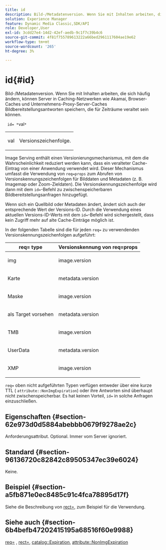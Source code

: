 ```yaml
---
title: id
description: Bild-/Metadatenversion. Wenn Sie mit Inhalten arbeiten, die sich häufig ändern, können Server in Caching-Netzwerken wie Akamai, Browser-Caches und Unternehmens-Proxy-Server-Caches Bildbereitstellungsantworten speichern, die für Zeiträume veraltet sein können.
solution: Experience Manager
feature: Dynamic Media Classic,SDK/API
role: Developer,User
exl-id: 3cdd27e4-14d2-42ef-aedb-9c1f7c39b4c6
source-git-commit: 4f81f755789613222a66bed2961117604ae19e62
workflow-type: tm+mt
source-wordcount: '265'
ht-degree: 3%

---
```


# id{#id}

Bild-/Metadatenversion. Wenn Sie mit Inhalten arbeiten, die sich häufig ändern, können Server in Caching-Netzwerken wie Akamai, Browser-Caches und Unternehmens-Proxy-Server-Caches Bildbereitstellungsantworten speichern, die für Zeiträume veraltet sein können.

` id= *`val`*`

<table id="simpletable_3A6EBDA15B004636804E1ACEF952479A"> 
 <tr class="strow"> 
  <td class="stentry"> <p> <span class="codeph"> <span class="varname"> val </span> </span> </p> </td> 
  <td class="stentry"> <p>Versionszeichenfolge. </p> </td> 
 </tr> 
</table>

Image Serving enthält einen Versionierungsmechanismus, mit dem die Wahrscheinlichkeit reduziert werden kann, dass ein veralteter Cache-Eintrag von einer Anwendung verwendet wird. Dieser Mechanismus umfasst die Verwendung von `req=props` zum Abrufen von Versionskennungszeichenfolgen für Bilddaten und Metadaten (z. B. Imagemap oder Zoom-Zieldaten). Die Versionskennungszeichenfolge wird dann mit dem `id=`-Befehl zu zwischenspeicherbaren Bildbereitstellungsanfragen hinzugefügt.

Wenn sich ein Quellbild oder Metadaten ändert, ändert sich auch der entsprechende Wert der Versions-ID. Durch die Verwendung eines aktuellen Versions-ID-Werts mit dem `id=`-Befehl wird sichergestellt, dass kein Zugriff mehr auf alte Cache-Einträge möglich ist.

In der folgenden Tabelle sind die für jeden `req=` zu verwendenden Versionskennungszeichenfolgen aufgeführt:

<table id="table_AE39BEBE18864880BBBF1C4F16785E2D"> 
 <thead> 
  <tr> 
   <th class="entry"> <b> req= type</b> </th> 
   <th class="entry"> <b> Versionskennung von req=props</b> </th> 
  </tr> 
 </thead>
 <tbody> 
  <tr> 
   <td> <p> img </p> </td> 
   <td> <p> image.version </p> </td> 
  </tr> 
  <tr> 
   <td> <p> Karte </p> </td> 
   <td> <p> metadata.version </p> </td> 
  </tr> 
  <tr> 
   <td> <p> Maske </p> </td> 
   <td> <p> image.version </p> </td> 
  </tr> 
  <tr> 
   <td> <p> als Target vorsehen </p> </td> 
   <td> <p> metadata.version </p> </td> 
  </tr> 
  <tr> 
   <td> <p> TMB </p> </td> 
   <td> <p> image.version </p> </td> 
  </tr> 
  <tr> 
   <td> <p> UserData </p> </td> 
   <td> <p> metadata.version </p> </td> 
  </tr> 
  <tr> 
   <td> <p> XMP </p> </td> 
   <td> <p> image.version </p> </td> 
  </tr> 
 </tbody> 
</table>

`req=` oben nicht aufgeführten Typen verfügen entweder über eine kurze TTL ( `attribute::NonImgExpiration`) oder ihre Antworten sind überhaupt nicht zwischenspeicherbar. Es hat keinen Vorteil, `id=` in solche Anfragen einzuschließen.

## Eigenschaften {#section-62e973d0d5884abebbb0679f9278ae2c}

Anforderungsattribut. Optional. Immer vom Server ignoriert.

## Standard {#section-96136720c82842c89505347ec39e6024}

Keine.

## Beispiel {#section-a5fb871e0ec8485c91c4fca78895d17f}

Siehe die Beschreibung von [rect=](../../../../../is-api/http-ref/image-serving-api-ref/c-http-protocol-reference/c-command-reference/r-rect.md#reference-520b90d30b4c4b4692a723e4df6adaf3), zum Beispiel für die Verwendung.

## Siehe auch {#section-6b4befb47202415195a68516f60e9988}

[req=](../../../../../is-api/http-ref/image-serving-api-ref/c-http-protocol-reference/c-command-reference/r-req/r-req.md#reference-907cdb4a97034db7ad94695f25552e76) , [rect=](../../../../../is-api/http-ref/image-serving-api-ref/c-http-protocol-reference/c-command-reference/r-rect.md#reference-520b90d30b4c4b4692a723e4df6adaf3), [catalog::Expiration](../../../../../is-api/image-catalog/image-serving-api-ref/c-image-catalog-reference/c-image-svg-data-reference/c-image-data-reference/r-expiration-cat.md#reference-a7afd668ecbb4d2da65d86259aa6a28a), [attribute::NonImgExpiration](../../../../../is-api/image-catalog/image-serving-api-ref/c-image-catalog-reference/c-attributes-reference/r-nonimgexpiration.md#reference-a8066cd0d24b4ea98100ade4821f1f9d)
